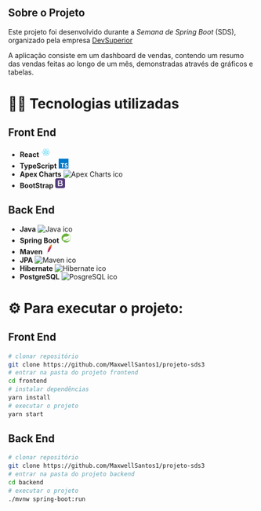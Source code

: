 ## Sobre o Projeto

Este projeto foi desenvolvido durante a *Semana de Spring Boot* (SDS), organizado pela empresa [DevSuperior](https://devsuperior.com.br)

A aplicação consiste em um dashboard de vendas, contendo um resumo das vendas feitas ao longo de um mês, demonstradas através de gráficos e tabelas.

#  👨‍💻 Tecnologias utilizadas

## Front End


- **React** <img alt="React ico" style="display: inline-block" src="https://raw.githubusercontent.com/github/explore/80688e429a7d4ef2fca1e82350fe8e3517d3494d/topics/react/react.png" width="20px">
- **TypeScript** <img alt="TypeScript ico" src="https://raw.githubusercontent.com/github/explore/80688e429a7d4ef2fca1e82350fe8e3517d3494d/topics/typescript/typescript.png" width="20px">
- **Apex Charts** <img alt="Apex Charts ico" src="https://apexcharts.com/wp-content/themes/apexcharts/img/apexcharts-logo-white-trimmed.svg" width="20px">
- **BootStrap** <img alt="Bootstrap ico" src="https://raw.githubusercontent.com/github/explore/80688e429a7d4ef2fca1e82350fe8e3517d3494d/topics/bootstrap/bootstrap.png" width="20px">




## Back End

- **Java** <img alt="Java ico" src="https://cdn.icon-icons.com/icons2/2415/PNG/512/java_original_logo_icon_146458.png" width="25px">
- **Spring Boot** <img alt="SB ico" src="https://raw.githubusercontent.com/github/explore/80688e429a7d4ef2fca1e82350fe8e3517d3494d/topics/spring-boot/spring-boot.png" width="20px">
- **Maven** <img alt="Maven ico" src="https://raw.githubusercontent.com/github/explore/80688e429a7d4ef2fca1e82350fe8e3517d3494d/topics/maven/maven.png" width="20px">
- **JPA** <img alt="Maven ico" src="https://www.file-extension.info/images/resource/formats/jpa.png" width="20px">
- **Hibernate** <img alt="Hibernate ico" src="https://www.bairesdev.com/wp-content/uploads/2020/07/hibernate-java-framework-logo-01.png" width="20px">
- **PostgreSQL** <img alt="PosgreSQL ico" src="https://avatars.githubusercontent.com/u/1371956?s=200&v=4" width="20px">


#  ⚙️ Para executar o projeto:

## Front End

```bash
# clonar repositório
git clone https://github.com/MaxwellSantos1/projeto-sds3
# entrar na pasta do projeto frontend
cd frontend
# instalar dependências
yarn install
# executar o projeto
yarn start
```

##  Back End

```bash
# clonar repositório
git clone https://github.com/MaxwellSantos1/projeto-sds3
# entrar na pasta do projeto backend 
cd backend
# executar o projeto
./mvnw spring-boot:run
```

